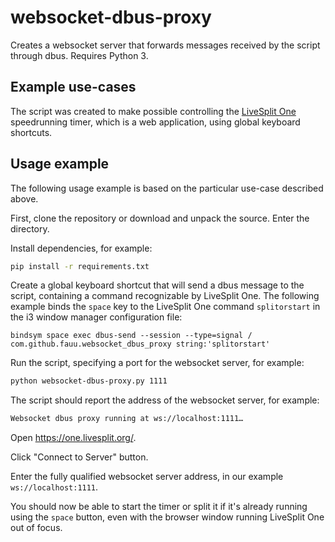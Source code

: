 # websocket-dbus-proxy

Creates a websocket server that forwards messages received by the script through dbus. Requires Python 3.


## Example use-cases

The script was created to make possible controlling the [LiveSplit One](https://github.com/LiveSplit/LiveSplitOne) speedrunning timer, which is a web application, using global keyboard shortcuts.

## Usage example

The following usage example is based on the particular use-case described above.

First, clone the repository or download and unpack the source. Enter the directory.

Install dependencies, for example:

````bash
pip install -r requirements.txt
````

Create a global keyboard shortcut that will send a dbus message to the script, containing a command recognizable by LiveSplit One. The following example binds the `space` key to the LiveSplit One command `splitorstart` in the i3 window manager configuration file:

````
bindsym space exec dbus-send --session --type=signal / com.github.fauu.websocket_dbus_proxy string:'splitorstart'
````

Run the script, specifying a port for the websocket server, for example:

````bash
python websocket-dbus-proxy.py 1111
````

The script should report the address of the websocket server, for example:

````bash
Websocket dbus proxy running at ws://localhost:1111…
````

Open https://one.livesplit.org/.

Click "Connect to Server" button.

Enter the fully qualified websocket server address, in our example `ws://localhost:1111`.

You should now be able to start the timer or split it if it's already running using the `space` button, even with the browser window running LiveSplit One out of focus.
